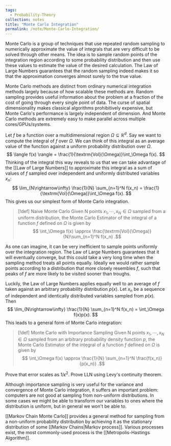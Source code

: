 ```yaml
---
tags:
  - Probability-Theory
collection: notes
title: "Monte Carlo Integration"
permalink: /note/Monte-Carlo-Integration/
---
```

Monte Carlo is a group of techniques that use repeated random sampling to numerically approximate the value of integrals that are very difficult to be solved through other means. The idea is to sample random points of the integration region according to some probability distribution and then use these values to estimate the value of the desired calculation. The Law of Large Numbers guarantees that the random sampling indeed makes it so that the approximation converges almost surely to the true value. 

Monte Carlo methods are distinct from ordinary numerical integration methods largely because of how scalable these methods are. Random sampling provides useful information about the problem at a fraction of the cost of going through every single point of data. The curse of spatial dimensionality makes classical algorithms prohibitively expensive, but Monte Carlo's performance is largely independent of dimension. And Monte Carlo methods are extremely easy to make parallel across multiple cores/GPUs/systems.

Let $f$ be a function over a multidimensional region $\Omega \subseteq \mathbb{R}^d$. Say we want to compute the integral of $f$ over $\Omega$. We can think of this integral as an average value of the function against a uniform probability distribution over $\Omega$.
$$
\langle f(x) \rangle = \frac{1}{\textrm{Vol}(\Omega)}\int_\Omega f(x).
$$
Thinking of the integral this way reveals to us that we can take advantage of the [[Law of Large Numbers]] to approximate this integral as a sum of values of $f$ sampled over independent and uniformly distributed variables $x_n$:
$$
\lim_{N\rightarrow\infty} \frac{1}{N} \sum_{n=1}^N f(x_n) = \frac{1}{\textrm{Vol}(\Omega)}\int_\Omega f(x).
$$
This gives us our simplest form of Monte Carlo integration.

> [!def] Naive Monte Carlo
> Given N points $x_1,\cdots,x_N \in \Omega$ sampled from a uniform distribution, the Monte Carlo Estimator of the integral of a function $f$ defined on $\Omega$ is given by
> $$
> \int_\Omega f(x) \approx \frac{\textrm{Vol}(\Omega)}{N}\sum_{n=1}^N f(x_n)
> .$$

As one can imagine, it can be very inefficient to sample points uniformly over the integration region. The Law of Large Numbers guarantees that it will eventually converge, but this could take a very long time when the sampling method treats all points equally. Ideally we would rather sample points according to a distribution that more closely resembles $f$, such that peaks of $f$ are more likely to be visited sooner than troughs. 

Luckily, the Law of Large Numbers applies equally well to an average of $f$ taken against an arbitrary probability distribution $p(x)$. Let $x_n$ be a sequence of independent and identically distributed variables sampled from $p(x)$. Then
$$
\lim_{N\rightarrow\infty} \frac{1}{N} \sum_{n=1}^N f(x_n) = \int_\Omega f(x)p(x).
$$
This leads to a general form of Monte Carlo integration:

> [!def] Monte Carlo with Importance Sampling
> Given N points $x_1,\cdots,x_N \in \Omega$ sampled from an arbitrary probability density function $p$, the Monte Carlo Estimator of the integral of a function $f$ defined on $\Omega$ is given by
> $$
> \int_\Omega f(x) \approx \frac{1}{N} \sum_{n=1}^N \frac{f(x_n)}{p(x_n)}
> .$$

Prove that error scales as $1/\epsilon^2$.
Prove LLN using Levy's continuity theorem.

Although importance sampling is very useful for the variance and convergence of Monte Carlo integration, it suffers an important problem: computers are not good at sampling from non-uniform distributions. In some cases we might be able to transform our variables to ones where the distribution is uniform, but in general we won't be able to. 

[[Markov Chain Monte Carlo]] provides a general method for sampling from a non-uniform probability distribution by achieving it as the stationary distribution of some [[Markov Chains|Markov process]]. Various processes exist, the most commonly-used process is the [[Metropolis-Hastings Algorithm]].
